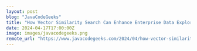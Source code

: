 ```yaml
---
layout: post
blog: "JavaCodeGeeks"
title: "How Vector Similarity Search Can Enhance Enterprise Data Exploration"
date: 2024-04-17T17:00:00Z
image: images/javacodegeeks.png
remote_url: "https://www.javacodegeeks.com/2024/04/how-vector-similarity-search-can-enhance-enterprise-data-exploration.html"
---
```


